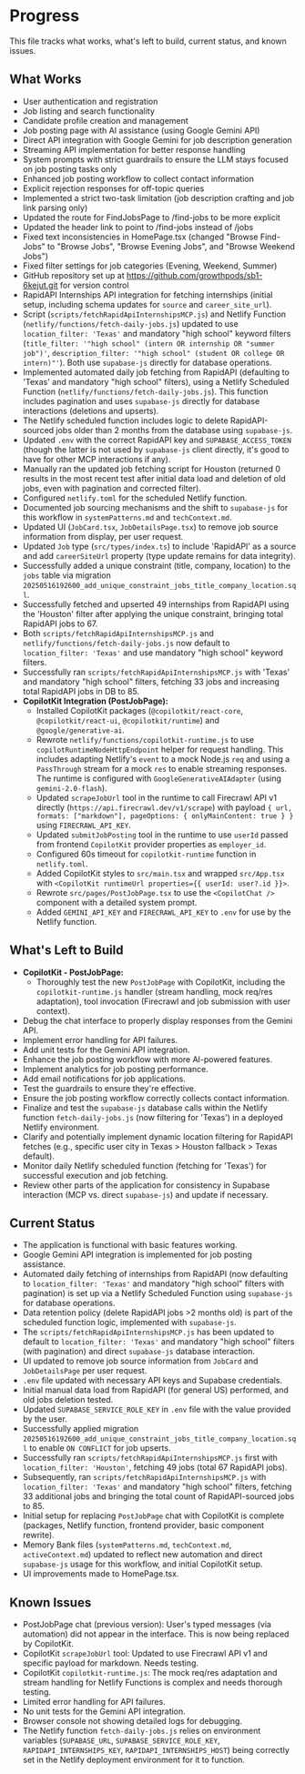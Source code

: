 # Progress

This file tracks what works, what's left to build, current status, and known issues.

## What Works
- User authentication and registration
- Job listing and search functionality
- Candidate profile creation and management
- Job posting page with AI assistance (using Google Gemini API)
- Direct API integration with Google Gemini for job description generation
- Streaming API implementation for better response handling
- System prompts with strict guardrails to ensure the LLM stays focused on job posting tasks only
- Enhanced job posting workflow to collect contact information
- Explicit rejection responses for off-topic queries
- Implemented a strict two-task limitation (job description crafting and job link parsing only)
- Updated the route for FindJobsPage to /find-jobs to be more explicit
- Updated the header link to point to /find-jobs instead of /jobs
- Fixed text inconsistencies in HomePage.tsx (changed "Browse Find-Jobs" to "Browse Jobs", "Browse Evening Jobs", and "Browse Weekend Jobs")
- Fixed filter settings for job categories (Evening, Weekend, Summer)
- GitHub repository set up at https://github.com/growthpods/sb1-6kejut.git for version control
- RapidAPI Internships API integration for fetching internships (initial setup, including schema updates for `source` and `career_site_url`).
- Script (`scripts/fetchRapidApiInternshipsMCP.js`) and Netlify Function (`netlify/functions/fetch-daily-jobs.js`) updated to use `location_filter: 'Texas'` and mandatory "high school" keyword filters (`title_filter: '"high school" (intern OR internship OR "summer job")'`, `description_filter: '"high school" (student OR college OR intern)"'`). Both use `supabase-js` directly for database operations.
- Implemented automated daily job fetching from RapidAPI (defaulting to 'Texas' and mandatory "high school" filters), using a Netlify Scheduled Function (`netlify/functions/fetch-daily-jobs.js`). This function includes pagination and uses `supabase-js` directly for database interactions (deletions and upserts).
- The Netlify scheduled function includes logic to delete RapidAPI-sourced jobs older than 2 months from the database using `supabase-js`.
- Updated `.env` with the correct RapidAPI key and `SUPABASE_ACCESS_TOKEN` (though the latter is not used by `supabase-js` client directly, it's good to have for other MCP interactions if any).
- Manually ran the updated job fetching script for Houston (returned 0 results in the most recent test after initial data load and deletion of old jobs, even with pagination and corrected filter).
- Configured `netlify.toml` for the scheduled Netlify function.
- Documented job sourcing mechanisms and the shift to `supabase-js` for this workflow in `systemPatterns.md` and `techContext.md`.
- Updated UI (`JobCard.tsx`, `JobDetailsPage.tsx`) to remove job source information from display, per user request.
- Updated `Job` type (`src/types/index.ts`) to include 'RapidAPI' as a source and add `careerSiteUrl` property (type update remains for data integrity).
- Successfully added a unique constraint (title, company, location) to the `jobs` table via migration `20250516192600_add_unique_constraint_jobs_title_company_location.sql`.
- Successfully fetched and upserted 49 internships from RapidAPI using the 'Houston' filter after applying the unique constraint, bringing total RapidAPI jobs to 67.
- Both `scripts/fetchRapidApiInternshipsMCP.js` and `netlify/functions/fetch-daily-jobs.js` now default to `location_filter: 'Texas'` and use mandatory "high school" keyword filters.
- Successfully ran `scripts/fetchRapidApiInternshipsMCP.js` with 'Texas' and mandatory "high school" filters, fetching 33 jobs and increasing total RapidAPI jobs in DB to 85.
- **CopilotKit Integration (PostJobPage):**
    - Installed CopilotKit packages (`@copilotkit/react-core`, `@copilotkit/react-ui`, `@copilotkit/runtime`) and `@google/generative-ai`.
    - Rewrote `netlify/functions/copilotkit-runtime.js` to use `copilotRuntimeNodeHttpEndpoint` helper for request handling. This includes adapting Netlify's `event` to a mock Node.js `req` and using a `PassThrough` stream for a mock `res` to enable streaming responses. The runtime is configured with `GoogleGenerativeAIAdapter` (using `gemini-2.0-flash`).
    - Updated `scrapeJobUrl` tool in the runtime to call Firecrawl API v1 directly (`https://api.firecrawl.dev/v1/scrape`) with payload `{ url, formats: ["markdown"], pageOptions: { onlyMainContent: true } }` using `FIRECRAWL_API_KEY`.
    - Updated `submitJobPosting` tool in the runtime to use `userId` passed from frontend `CopilotKit` provider properties as `employer_id`.
    - Configured 60s timeout for `copilotkit-runtime` function in `netlify.toml`.
    - Added CopilotKit styles to `src/main.tsx` and wrapped `src/App.tsx` with `<CopilotKit runtimeUrl properties={{ userId: user?.id }}>`.
    - Rewrote `src/pages/PostJobPage.tsx` to use the `<CopilotChat />` component with a detailed system prompt.
    - Added `GEMINI_API_KEY` and `FIRECRAWL_API_KEY` to `.env` for use by the Netlify function.

## What's Left to Build
- **CopilotKit - PostJobPage:**
    - Thoroughly test the new `PostJobPage` with CopilotKit, including the `copilotkit-runtime.js` handler (stream handling, mock req/res adaptation), tool invocation (Firecrawl and job submission with user context).
- Debug the chat interface to properly display responses from the Gemini API.
- Implement error handling for API failures.
- Add unit tests for the Gemini API integration.
- Enhance the job posting workflow with more AI-powered features.
- Implement analytics for job posting performance.
- Add email notifications for job applications.
- Test the guardrails to ensure they're effective.
- Ensure the job posting workflow correctly collects contact information.
- Finalize and test the `supabase-js` database calls within the Netlify function `fetch-daily-jobs.js` (now filtering for 'Texas') in a deployed Netlify environment.
- Clarify and potentially implement dynamic location filtering for RapidAPI fetches (e.g., specific user city in Texas > Houston fallback > Texas default).
- Monitor daily Netlify scheduled function (fetching for 'Texas') for successful execution and job fetching.
- Review other parts of the application for consistency in Supabase interaction (MCP vs. direct `supabase-js`) and update if necessary.

## Current Status
- The application is functional with basic features working.
- Google Gemini API integration is implemented for job posting assistance.
- Automated daily fetching of internships from RapidAPI (now defaulting to `location_filter: 'Texas'` and mandatory "high school" filters with pagination) is set up via a Netlify Scheduled Function using `supabase-js` for database operations.
- Data retention policy (delete RapidAPI jobs >2 months old) is part of the scheduled function logic, implemented with `supabase-js`.
- The `scripts/fetchRapidApiInternshipsMCP.js` has been updated to default to `location_filter: 'Texas'` and mandatory "high school" filters (with pagination) and direct `supabase-js` database interaction.
- UI updated to remove job source information from `JobCard` and `JobDetailsPage` per user request.
- `.env` file updated with necessary API keys and Supabase credentials.
- Initial manual data load from RapidAPI (for general US) performed, and old jobs deletion tested.
- Updated `SUPABASE_SERVICE_ROLE_KEY` in `.env` file with the value provided by the user.
- Successfully applied migration `20250516192600_add_unique_constraint_jobs_title_company_location.sql` to enable `ON CONFLICT` for job upserts.
- Successfully ran `scripts/fetchRapidApiInternshipsMCP.js` first with `location_filter: 'Houston'`, fetching 49 jobs (total 67 RapidAPI jobs).
- Subsequently, ran `scripts/fetchRapidApiInternshipsMCP.js` with `location_filter: 'Texas'` and mandatory "high school" filters, fetching 33 additional jobs and bringing the total count of RapidAPI-sourced jobs to 85.
- Initial setup for replacing `PostJobPage` chat with CopilotKit is complete (packages, Netlify function, frontend provider, basic component rewrite).
- Memory Bank files (`systemPatterns.md`, `techContext.md`, `activeContext.md`) updated to reflect new automation and direct `supabase-js` usage for this workflow, and initial CopilotKit setup.
- UI improvements made to HomePage.tsx.

## Known Issues
- PostJobPage chat (previous version): User's typed messages (via automation) did not appear in the interface. This is now being replaced by CopilotKit.
- CopilotKit `scrapeJobUrl` tool: Updated to use Firecrawl API v1 and specific payload for markdown. Needs testing.
- CopilotKit `copilotkit-runtime.js`: The mock req/res adaptation and stream handling for Netlify Functions is complex and needs thorough testing.
- Limited error handling for API failures.
- No unit tests for the Gemini API integration.
- Browser console not showing detailed logs for debugging.
- The Netlify function `fetch-daily-jobs.js` relies on environment variables (`SUPABASE_URL`, `SUPABASE_SERVICE_ROLE_KEY`, `RAPIDAPI_INTERNSHIPS_KEY`, `RAPIDAPI_INTERNSHIPS_HOST`) being correctly set in the Netlify deployment environment for it to function.

